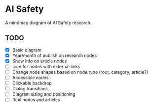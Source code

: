 # AI Safety

A mindmap diagram of AI Safety research.

## TODO

- [x] Basic diagram
- [x] Year/month of publish on research nodes
- [x] Show info on article nodes
- [ ] Icon for nodes with external links
- [ ] Change node shapes based on node type (root, category, article?)
- [ ] Accessible nodes
- [ ] Clickable backdrop
- [ ] Dialog transitions
- [ ] Diagram sizing and positioning
- [ ] Real nodes and articles
